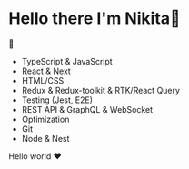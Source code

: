 <h1>Hello there I'm Nikita👋 </h1>

💼&nbsp; 
- TypeScript & JavaScript
- React & Next
- HTML/CSS
- Redux & Redux-toolkit & RTK/React Query
- Testing (Jest, E2E)
- REST API & GraphQL & WebSocket
- Optimization
- Git
- Node & Nest

Hello world ❤

